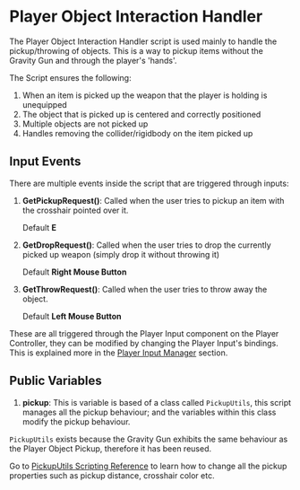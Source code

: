 # Player Object Interaction Handler

The Player Object Interaction Handler script is used mainly to handle the pickup/throwing of objects. This is a way to pickup items without the Gravity Gun and through the player's 'hands'.

The Script ensures the following:

1. When an item is picked up the weapon that the player is holding is unequipped
2. The object that is picked up is centered and correctly positioned
3. Multiple objects are not picked up
4. Handles removing the collider/rigidbody on the item picked up

## Input Events

There are multiple events inside the script that are triggered through inputs:

1. **GetPickupRequest()**: Called when the user tries to pickup an item with the crosshair pointed over it.

   Default **E**

2. **GetDropRequest()**: Called when the user tries to drop the currently picked up weapon (simply drop it without throwing it)

   Default **Right Mouse Button**

3. **GetThrowRequest()**: Called when the user tries to throw away the object.

   Default **Left Mouse Button**

These are all triggered through the Player Input component on the Player Controller, they can be modified by changing the Player Input's bindings. This is explained more in the [Player Input Manager](PlayerInputManager.md) section.

## Public Variables

1. **pickup**: This is variable is based of a class called `PickupUtils`, this script manages all the pickup behaviour; and the variables within this class modify the pickup behaviour.

`PickupUtils` exists because the Gravity Gun exhibits the same behaviour as the Player Object Pickup, therefore it has been reused.

Go to [PickupUtils Scripting Reference](../utils/PickupUtils.md) to learn how to change all the pickup properties such as pickup distance, crosshair color etc.
